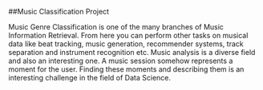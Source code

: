 ##Music Classification Project

Music Genre Classification is one of the many branches of Music Information Retrieval. From here you can perform other tasks on musical data like beat tracking, music generation, recommender systems, track separation and instrument recognition etc. Music analysis is a diverse field and also an interesting one. A music session somehow represents a moment for the user. Finding these moments and describing them is an interesting challenge in the field of Data Science.
